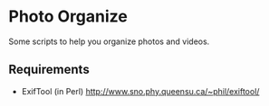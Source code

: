 Photo Organize
==============

Some scripts to help you organize photos and videos.

## Requirements

* ExifTool (in Perl) <http://www.sno.phy.queensu.ca/~phil/exiftool/>